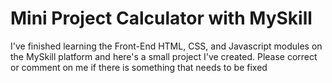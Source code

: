 # Mini Project Calculator with MySkill

I've finished learning the Front-End HTML, CSS, and Javascript modules on the MySkill platform and here's a small project I've created. Please correct or comment on me if there is something that needs to be fixed
